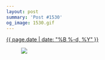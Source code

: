 ```yaml
---
layout: post
summary: 'Post #1530'
og_image: 1530.gif
---
```


<div class="post">
 <time>
  <a href="/1530">
   {{ page.date | date: "%B %-d, %Y" }}
  </a>
 </time>
 <a href="/1530">
  <figure data-taken="11/29/2021">
   <img src="{{ site.assets_url }}/1530.gif"/>
  </figure>
 </a>
</div>
